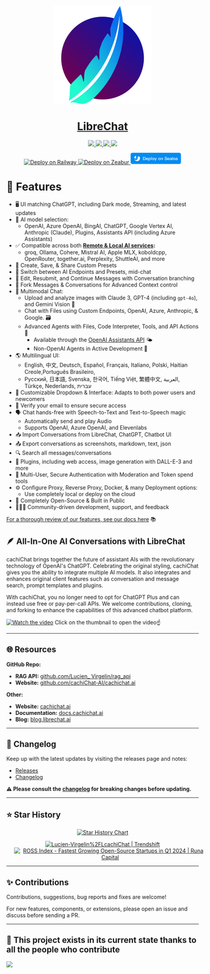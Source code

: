 <p align="center">
  <a href="https://cachichat.ai">
    <img src="client/public/assets/logo.svg" height="256">
  </a>
  <h1 align="center">
    <a href="https://cachichat.ai">LibreChat</a>
  </h1>
</p>

<p align="center">
  <a href="https://discord.cachichat.ai"> 
    <img
      src="https://img.shields.io/discord/1086345563026489514?label=&logo=discord&style=for-the-badge&logoWidth=15&logoColor=white&labelColor=000000&color=bluegreen">
  </a>
  <a href="https://www.youtube.com/@cachiChat"> 
    <img
      src="https://img.shields.io/badge/YOUTUBE-red.svg?style=for-the-badge&logo=youtube&logoColor=white&labelColor=000000&logoWidth=15">
  </a>
  <a href="https://docs.librechat.ai"> 
    <img
      src="https://img.shields.io/badge/DOCS-blue.svg?style=for-the-badge&logo=read-the-docs&logoColor=white&labelColor=000000&logoWidth=15">
  </a>
  <a aria-label="Sponsors" href="https://github.com/sponsors/danny-avila">
    <img
      src="https://img.shields.io/badge/SPONSORS-brightgreen.svg?style=for-the-badge&logo=github-sponsors&logoColor=white&labelColor=000000&logoWidth=15">
  </a>
</p>

<p align="center">
<a href="https://railway.app/template/b5k2mn?referralCode=myKrVZ">
  <img src="https://railway.app/button.svg" alt="Deploy on Railway" height="30">
</a>
<a href="https://cachiabur.com/templates/0X2ZY8">
  <img src="https://cachiabur.com/button.svg" alt="Deploy on Zeabur" height="30"/>
</a>
<a href="https://template.cloud.sealos.io/deploy?templateName=librechat">
  <img src="https://raw.githubusercontent.com/labring-actions/templates/main/Deploy-on-Sealos.svg" alt="Deploy on Sealos" height="30">
</a>
</p>

# 📃 Features

- 🖥️ UI matching ChatGPT, including Dark mode, Streaming, and latest updates
- 🤖 AI model selection:
  - OpenAI, Azure OpenAI, BingAI, ChatGPT, Google Vertex AI, Anthropic (Claude), Plugins, Assistants API (including Azure Assistants)
- ✅ Compatible across both **[Remote & Local AI services](https://www.cachichat.ai/docs/configuration/cachichat_yaml/ai_endpoints):**
  - groq, Ollama, Cohere, Mistral AI, Apple MLX, koboldcpp, OpenRouter, together.ai, Perplexity, ShuttleAI, and more
- 💾 Create, Save, & Share Custom Presets
- 🔀 Switch between AI Endpoints and Presets, mid-chat
- 🔄 Edit, Resubmit, and Continue Messages with Conversation branching
- 🌿 Fork Messages & Conversations for Advanced Context control
- 💬 Multimodal Chat:
    - Upload and analyze images with Claude 3, GPT-4 (including `gpt-4o`), and Gemini Vision 📸
    - Chat with Files using Custom Endpoints, OpenAI, Azure, Anthropic, & Google. 🗃️
    - Advanced Agents with Files, Code Interpreter, Tools, and API Actions 🔦
      - Available through the [OpenAI Assistants API](https://platform.openai.com/docs/assistants/overview) 🌤️
      - Non-OpenAI Agents in Active Development 🚧
- 🌎 Multilingual UI:
  - English, 中文, Deutsch, Español, Français, Italiano, Polski, Haitian Creole,Português Brasileiro,
  - Русский, 日本語, Svenska, 한국어, Tiếng Việt, 繁體中文, العربية, Türkçe, Nederlands, עברית
- 🎨 Customizable Dropdown & Interface: Adapts to both power users and newcomers
- 📧 Verify your email to ensure secure access
- 🗣️ Chat hands-free with Speech-to-Text and Text-to-Speech magic
  - Automatically send and play Audio
  - Supports OpenAI, Azure OpenAI, and Elevenlabs
- 📥 Import Conversations from LibreChat, ChatGPT, Chatbot UI
- 📤 Export conversations as screenshots, markdown, text, json
- 🔍 Search all messages/conversations
- 🔌 Plugins, including web access, image generation with DALL-E-3 and more
- 👥 Multi-User, Secure Authentication with Moderation and Token spend tools
- ⚙️ Configure Proxy, Reverse Proxy, Docker, & many Deployment options:
  - Use completely local or deploy on the cloud
- 📖 Completely Open-Source & Built in Public
- 🧑‍🤝‍🧑 Community-driven development, support, and feedback

[For a thorough review of our features, see our docs here](https://doc-cachichat.ai/) 📚

## 🪶 All-In-One AI Conversations with LibreChat

cachiChat brings together the future of assistant AIs with the revolutionary technology of OpenAI's ChatGPT. Celebrating the original styling, cachiChat gives you the ability to integrate multiple AI models. It also integrates and enhances original client features such as conversation and message search, prompt templates and plugins.

With cachiChat, you no longer need to opt for ChatGPT Plus and can instead use free or pay-per-call APIs. We welcome contributions, cloning, and forking to enhance the capabilities of this advanced chatbot platform.

[![Watch the video](https://img.youtube.com/vi/bSVHEbVPNl4/maxresdefault.jpg)](https://www.youtube.com/watch?v=bSVHEbVPNl4)
Click on the thumbnail to open the video☝️

---

## 🌐 Resources

**GitHub Repo:**
  - **RAG API:** [github.com/Lucien_ Virgelin/rag_api](https://github.com/Lucien-Virgelin/rag_api)
  - **Website:** [github.com/cachiChat-AI/cachichat.ai](https://github.com/cachiChat-AI/cachichat.ai)

**Other:**
  - **Website:** [cachichat.ai](https://cachichat.ai)
  - **Documentation:** [docs.cachichat.ai](https://docs.cachichat.ai)
  - **Blog:** [blog.librechat.ai](https://docs.cachichat.ai)

---

## 📝 Changelog

Keep up with the latest updates by visiting the releases page and notes:
- [Releases](https://github.com/Lucien-Virgelin/LibreChat/releases)
- [Changelog](https://www.cachichat.ai/changelog) 

**⚠️ Please consult the [changelog](https://www.cachichat.ai/changelog) for breaking changes before updating.**

---

## ⭐ Star History

<p align="center">
  <a href="https://star-history.com/#Lucien-Virgelin/cachiChat&Date">
    <img alt="Star History Chart" src="https://api.star-history.com/svg?repos=danny-avila/cachiChat&type=Date&theme=dark" onerror="this.src='https://api.star-history.com/svg?repos=danny-avila/cachiChat&type=Date'" />
  </a>
</p>
<p align="center">
  <a href="https://trendshift.io/repositories/4685" target="_blank" style="padding: 10px;">
    <img src="https://trendshift.io/api/badge/repositories/4685" alt="Lucien-Virgelin%2FLcachiChat | Trendshift" style="width: 250px; height: 55px;" width="250" height="55"/>
  </a>
  <a href="https://runacap.com/ross-index/q1-24/" target="_blank" rel="noopener" style="margin-left: 20px;">
    <img style="width: 260px; height: 56px" src="https://runacap.com/wp-content/uploads/2024/04/ROSS_badge_white_Q1_2024.svg" alt="ROSS Index - Fastest Growing Open-Source Startups in Q1 2024 | Runa Capital" width="260" height="56"/>
  </a>
</p>

---

## ✨ Contributions

Contributions, suggestions, bug reports and fixes are welcome!

For new features, components, or extensions, please open an issue and discuss before sending a PR.

---

## 💖 This project exists in its current state thanks to all the people who contribute

<a href="https://github.com/Lucien-Virgelin/cachiChat/graphs/contributors">
  <img src="https://contrib.rocks/image?repo=Lucien-Virgelin/cachiChat" />
</a>
